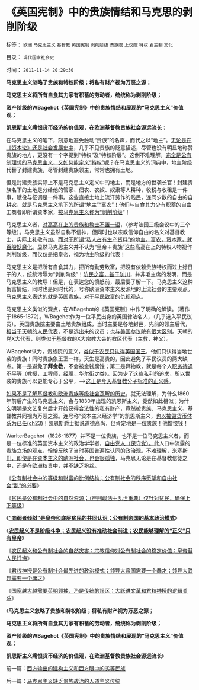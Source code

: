 # 《英国宪制》中的贵族情结和马克思的剥削阶级

标签： `欧洲` `马克思主义` `基督教` `英国宪制` `剥削阶级` `贵族院` `上议院` `特权` `君主制` `文化` 

目录： `现代国家社会史`

时间： `2011-11-14 20:29:30`

**马克思主义忽略了贵族和特权阶级；将私有财产视为万恶之源；**

**马克思主义将所有自食其力家有积蓄的劳动者，统统称为剥削阶级；**

**资产阶级的WBagehot《英国宪制》中的贵族情结和展现的“马克思主义”价值观；**

**凯恩斯主义痛恨货币经济的价值观，在欧洲基督教贵族社会源远流长**；

在马克思主义的笔下，刻意地避免触动“贵族”的名声，而代之以“地主”。[无论是在《资本论》还是社会发展史中](../../../2010/5/25/马恩社会史不是某个定义错了.md)，几乎不见贵族的贬意描述，尽管也没有明显地称赞贵族的地方，更没有一个字提到“特权”及“特权阶层”。这倒不难理解，[完全是公有制理想的马克思主义，又如何能定义“特权”呢](../../../2011/10/30/“国家垄断资本主义”的大脑急转弯.md)？在马克思主义的词典中，地主阶级代替了封建贵族，尽管封建贵族领主，常常也拥有土地。

但是封建贵族实际上不是马克思主义定义中的地主，而是地方的世袭长官！封建贵族名下的土地是分给他的管家、佃农、农奴、奴隶等人耕种，收税与收租是一件事，赋役与征调是一件事。这些直接土地上流汗劳作的贱民，连同少数的自由的自耕农，[就是马克思主义笔下的所谓“地主”“富农”！](../../../2011/10/16/阶级斗争中的大脑急转弯，攻击无权的小平民.md)他们与自食其力少有积蓄的自由工商者即所谓资本家，[被马克思主义称为“剥削阶级](../../../2011/10/31/基督教和马克思推崇的中世纪“没有剥削”.md)”！

马克思主义者，[对高高在上的贵族和教士不置一语](../../../2011/7/23/奴隶贸易与劳资市场有什么根本不同？.md)，（参考法国三级会议中的三个等级）。马克思主义虽然自称不信神，但同时也以宗教信仰自由的名义对基督教士，实际上礼敬有加。[而对于所谓“私人占有生产资料”的地主，富农，资本家，就百般妖魔化](../../../2011/7/10/彻头彻尾的《通往奴役之路》.md)。显然马克思主义并不认为“皇帝＋贵族”这些高高在上的特权人物视作剥削阶级，而仅仅是把皇帝，视为地主阶级的代表！

马克思主义是把所有自食其力，把所有勤劳致富，把没有依赖贵族特权而过上好日子的人，统统污辱为“剥削阶级”！[防民之富，甚于防川](http://blog.sina.com.cn/u/5563a64d01017ty6)，并非毛主席的发明，而是马克思主义的教导！但是，在表达您的愤怒前，最后要了解一下。马克思主义这种仇富情结，同时也是同时代的，号称欧洲资本主义发源地的上流社会的主要观点。[马克思主义表达的就是英国贵族，对于平民致富的仇视观点](../../../2009/10/13/两千年社稷延寿之九字真言.md)。

马克思主义类似的观点，在WBagehot的《英国宪制》中作了明确的解读。（著作于1865-1872）。WBagehot作为一位平民出身的英国律法名人，（几乎选入平民议员）。英国贵族院主要由土地贵族组成，当时主要是各地封邑，先前的领主后代，[相当于天朝的人民代表](http://darthvad.blog.163.com/blog/static/5339947020094211013072/)，不是选出来的议员；[也与美国参议院有很大区别](../../../2011/5/14/美国全国党的地方主义原则.md)。天朝的党X大代表，则类似于基督教的X大宗教大会的教区代表（主教，神父）。

WBagehot认为，贵族院的意义，[类似于农民只认得英国国王](../../../2011/11/11/很多贫民还是认毛主席的.md)，他们只认得当地世袭的贵族！同时贵族象王室一样，天生是高贵的，因此避免了平民议员的两大缺点。第一是避免了**拜金教**，不会被金钱腐蚀；第二是拜物教，就是每个人[职务待遇不平等（教授，工程师，经理，华尔街之类](%E7%9A%84%E8%A1%A1%E9%87%8F)）。因为少了这些私利的追求，所以世袭的贵族可以更能专心于公平，——>[这正是今天基督教分子标准的正义感](../../../2011/3/23/西方传统文化的愚昧落后.md)。

[如果不是了解基督教和欧洲贵族等级社会瓦解的历史](../../../2011/10/3/欧洲传统的愚昧反动，诺贝尔经济学奖的学术权威！.md)，就无法理解，为什么1860年前后产生的马克思主义，会与1830年出现的凯恩斯主义，竟然如此相似；为什么明明是文艺复兴后才开始获得合法性的私有财产，竟然被贵族、马克思主义、基督教共同视为万恶之源。连号称“资本主义经济学”的凯恩斯主义，[也以摧毁货币体系为已任(ch23](../../../2011/6/5/经济忽悠学范文《通论》和《资本论》.md))！凯恩斯爵士据说道德高尚，但肯定地是一位贵族！他憎恨钱！

WarlterBagehot（1826-1877）并不是一位贵族，也不是一位马克思主义者，而是一位标准的英国资本主义的政治学学者，[自由党人（保守党）。](../../../2009/11/30/保守主义和激进政策在不确定性定律中的现实含义.md)此人口中流露的贵族立场的观点，恰恰反映了当时英国普遍性认同的政治观。不难理解，[米塞斯们，即使是在资本主义的欧洲社会，也会很孤独](../../../2010/1/21/奥地利学派，孤独的自由战士.md)，马克思无论是在基督教信徒之中，还是在欧洲权贵中，并不缺乏粉丝。

《[公有制社会中的等级和财富的比例结构；公有制社会的秩序愿望和自由社会“乱”的必要](../../../2011/11/11/公有制社会中的等级和财富的比例结构.md)》

《[贫民是公有制社会中的自然资源；（严刑峻法＋乱世重典）仅针对贫民，确保上下等级](../../../2011/11/11/公有制的自然资源和严刑峻法.md)》

《[**“向弱者倾斜”是皇帝和底层贫民的共同认识；公有制帝国的基本政治模式**](../../../2011/11/11/很多贫民还是认毛主席的.md)》

《[**农民起义不是阶级斗争；农民起义没有推动社会前进；农民能够理解的“正义”只有皇帝**](../../../2011/11/11/很多贫民还是认毛主席的.md)》

《[农民起义和公有制社会的自然灾害；宗教信仰对公有制社会的稳定价值；皇帝替人民忏悔](../../../2011/11/12/农民起义和公有制社会的自然灾害.md)》

《[君权神授是公有制社会最先进的政治模式；领导大帝国需要一个蠢才；领导大联邦需要一个庸才](../../../2011/11/12/君权神授是公有制社会最先进的政治模式.md)》

《[国家越大越需要英明领袖，乃是传统的误区；大跃进文革和君权神授的逻辑关系](../../../2011/11/12/君权神授是公有制社会最先进的政治模式.md)》

《**马克思主义忽略了贵族和特权阶级；将私有财产视为万恶之源；**

**马克思主义将所有自食其力家有积蓄的劳动者，统统称为剥削阶级；**

**资产阶级的WBagehot《英国宪制》中的贵族情结和展现的“马克思主义”价值观；**

**凯恩斯主义痛恨货币经济的价值观，在欧洲基督教贵族社会源远流长**》



前一篇：[西方输出的建构主义和西方眼中的劣等民族](../../../2011/11/13/西方输出的建构主义和西方眼中的劣等民族.md)

后一篇：[马克思主义缺乏贵族政治的人道主义传统](../../../2011/11/14/马克思主义缺乏贵族政治的人道主义传统.md)
